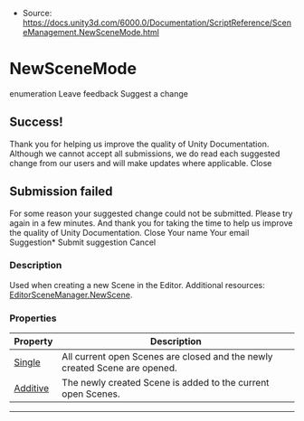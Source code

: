 * Source: https://docs.unity3d.com/6000.0/Documentation/ScriptReference/SceneManagement.NewSceneMode.html

# NewSceneMode
enumeration
Leave feedback
Suggest a change
## Success!
Thank you for helping us improve the quality of Unity Documentation. Although we cannot accept all submissions, we do read each suggested change from our users and will make updates where applicable.
Close
## Submission failed
For some reason your suggested change could not be submitted. Please <a>try again</a> in a few minutes. And thank you for taking the time to help us improve the quality of Unity Documentation.
Close
Your name Your email Suggestion* Submit suggestion
Cancel
### Description
Used when creating a new Scene in the Editor.
Additional resources: [EditorSceneManager.NewScene](https://docs.unity3d.com/6000.0/Documentation/ScriptReference/SceneManagement.EditorSceneManager.NewScene.html).
### Properties
Property | Description  
---|---  
[Single](https://docs.unity3d.com/6000.0/Documentation/ScriptReference/SceneManagement.NewSceneMode.Single.html) | All current open Scenes are closed and the newly created Scene are opened.  
[Additive](https://docs.unity3d.com/6000.0/Documentation/ScriptReference/SceneManagement.NewSceneMode.Additive.html) | The newly created Scene is added to the current open Scenes.  
* * *
